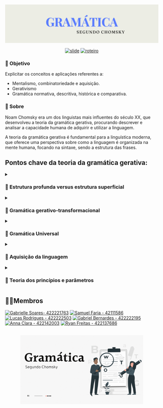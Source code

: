 <img src="https://github.com/S4-2024/Chomsky/blob/main/gramatica.png">

<div align="center" >

[![slide](https://img.shields.io/badge/slide-blue?style=for-the-badge&logo=canva&logoColor=white)](https://www.canva.com/design/DAGAhVF87nE/QDeeSv-Q6dr9lBiZmDArNg/edit?utm_content=DAGAhVF87nE&utm_campaign=designshare&utm_medium=link2&utm_source=sharebutton)
[![roteiro](https://img.shields.io/badge/roteiro-critical?style=for-the-badge&logo=googledocs&logoColor=white)](https://github.com/S4-2024/Chomsky/blob/main/Gramatica%20chomsky.pdf)
</div>

### 📍 Objetivo 

<p>  
 Explicitar os conceitos e aplicações referentes a:
  
- Mentalismo, combinatoriedade e aquisição.
- Gerativismo
- Gramática normativa, descritiva, histórica e comparativa.  
</p>

### 💠 Sobre 

<p> 
Noam Chomsky era um dos linguistas mais influentes do século XX, que desenvolveu a teoria da gramática gerativa, procurando descrever e analisar a capacidade humana de adquirir e utilizar a linguagem. 

A teoria da gramática gerativa é fundamental para a linguística moderna, que oferece uma perspectiva sobre como a linguagem é organizada na mente humana, focando na sintaxe, sendo a estrutura das frases.

## Pontos chave da teoria da gramática gerativa:

<details>

 <summary> <h3>🔹 Estrutura profunda versus estrutura superficial </h3></summary>
  
Estrutura profunda: A estrutura profunda é uma representação abstrata da
gramática subjacente de uma sentença. Ela captura as relações sintáticas e
semânticas básicas de uma frase. A estrutura profunda reflete a maneira como uma
sentença é gerada pela gramática interna do falante.

Estrutura superficial: A estrutura superficial, por outro lado, refere-se à forma real
ou superficial de uma sentença, ou seja, como ela é expressa na linguagem falada
ou escrita. Ela inclui todas as características visíveis ou audíveis de uma sentença,
como a ordem das palavras, a entonação, o uso de tempos verbais, entre outros
aspectos
</details>


<details>

 <summary> <h3>🔹 Gramática gerativo-transformacional</h3></summary>
 
 O conceito fundamental por trás da Gramática Gerativo-Transformacional é que a
linguagem humana é regida por regras universais e inatas, que estão enraizadas na
estrutura do cérebro humano. Chomsky argumentou que, embora as línguas
naturais possam parecer extremamente diversas superficialmente, elas
compartilham características subjacentes que refletem uma estrutura profunda
comum. Essa estrutura profunda é o que a gramática gerativa busca descrever.
</details>


 <details>

 <summary> <h3> 🔹 Gramática Universal </h3></summary>
 
Segundo Chomsky, a capacidade de adquirir e compreender uma língua está
enraizada em uma estrutura inata, comum a todos os seres humanos. Essa
estrutura é o que ele chama de Gramática Universal. Isso implica que,
independentemente da língua materna que uma pessoa venha a aprender, ela
compartilha certas características básicas com todas as outras línguas naturais.

- Recursividade
- Estrutura Hierárquica 
- Distinção entre Sintaxe e Semântica 
- Propriedades universais de ligação (Binding)
</details>


<details>

 <summary> <h3>🔹 Aquisição da linguagem </h3></summary>
 
 Na época de 50, Ferdinand de Saussure propôs que o aprendizado da linguagem
fosse proporcionado pelo corpo social dos falantes, ou seja, de que a aquisição está
ligada à coletividade. Chomsky pensava que a linguagem provinha do mentalismo,
ou seja, era inata a todo falante e isso era prova da capacidade de evolução do ser
humano.

Segundo Chomsky, a aquisição, ou seja, a capacidade de produzir e compreender a
linguagem vem como resultado de princípios universais da linguagem, que são
chamados de gramática universal.
</details>


<details>

 <summary> <h3>🔹 Teoria dos princípios e parâmetros</h3></summary>
 
 A teoria de princípios e parâmetros propõe que a gramática universal deve ser
compreendida como um conjunto de regularidades gramaticais universais
(princípios) e conjuntos de variações linguísticas possíveis (parâmetros).


De acordo com a teoria, o primeiro estágio da aquisição de uma linguagem é a
gramática universal. Nesse estágio, a linguagem é formada por 2 conjuntos de
elementos, os Princípios universais que são comuns a todas as línguas e os
Parâmetros ainda não definidos pela experiência do falante com a língua. Sendo
assim, essa teoria assume que a gramática universal possui os ativos dos princípios
da linguagem desde o início da vida de uma pessoa, enquanto seus princípios vão
sendo desenvolvidos ao logo do tempo, de acordo com a língua e ambiente do
falante
</details>


</p>
 
<h2 >🧙‍♂️Membros </h2>

  
[![Gabrielle Soares- 422221763](https://img.shields.io/badge/Gabrielle_Soares-422221763-pink?style=for-the-badge&logo=github&logoColor=pink)](https://github.com/gabriellesote)
[![Samuel Faria - 42111586](https://img.shields.io/static/v1?label=Samuel+Faria&message=42111586&color=521d7a&style=for-the-badge&logo=github&logoColor=521d7a)]( https://github.com/Samfaria2002)
[![Lucas Rodrigues - 422222503](https://img.shields.io/badge/Lucas_Rodrigues-422222503-blue?style=for-the-badge&logo=github&logoColor=blue)](https://github.com/LucasRramos)
[![Gabriel Bernardes - 422222195](https://img.shields.io/static/v1?label=Gabriel+Bernardes&message=422222195&color=0f6103&style=for-the-badge&logo=github&logoColor=0f6103)](https://github.com/Gabber28)
[![ Anna Clara - 422142003](https://img.shields.io/static/v1?label=+Anna+Clara&message=422142003&color=C683D7&style=for-the-badge&logo=github&logoColor=C683D7)](https://github.com/byasun)
[![Ryan Freitas -  422137686](https://img.shields.io/badge/Ryan_Freitas-_422137686-2D9596?style=for-the-badge&logo=github&logoColor=ECF4D6)](https://github.com/Rzin-lg)
  


<br>



<div align="center"> 
<img width=80% src="https://github.com/S4-2024/Chomsky/blob/main/Gram%C3%A1tica.gif"> 
</div>
